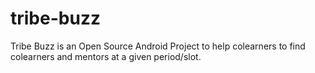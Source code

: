 # tribe-buzz

Tribe Buzz is an Open Source Android Project to help colearners to find colearners and mentors at a given period/slot. 

